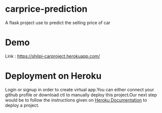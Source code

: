 # carprice-prediction
A flask project use to predict the selling price of car
# Demo
Link : https://shilpi-carproject.herokuapp.com/
# Deployment on Heroku
Login or signup in order to create virtual app.You can either connect your github profile or download ctl to manually deploy this project.Our next step would be to follow the instructions given on [Heroku Documentation](https://devcenter.heroku.com/articles/getting-started-with-python) to deploy a project.



